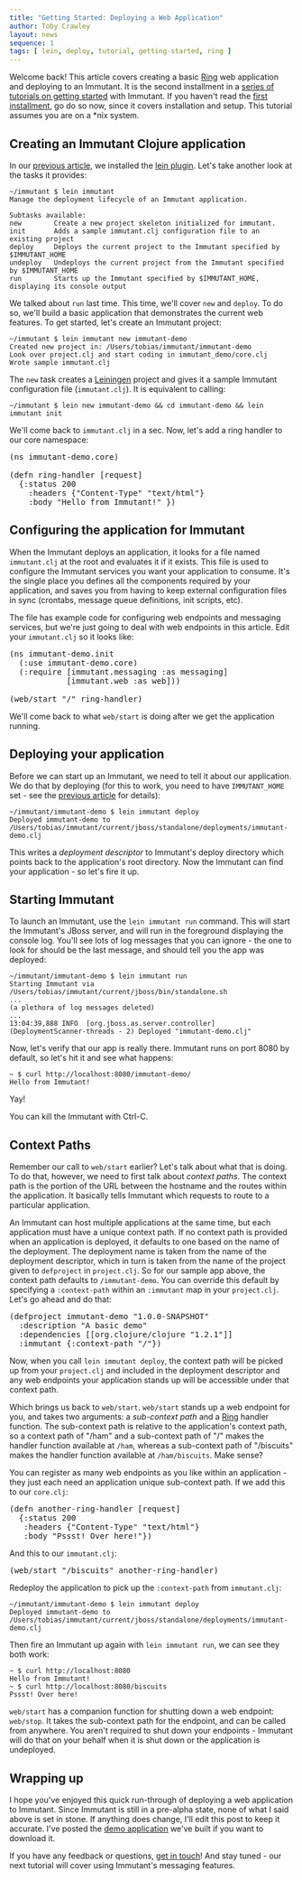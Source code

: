 ```yaml
---
title: "Getting Started: Deploying a Web Application"
author: Toby Crawley
layout: news
sequence: 1
tags: [ lein, deploy, tutorial, getting-started, ring ]
---
```


Welcome back! This article covers creating a basic [Ring] web application and deploying 
to an Immutant. It is the second installment in a 
[series of tutorials on getting started][getting-started] with Immutant. If you haven't
read the [first installment][installing], go do so now, since it covers installation
and setup. This tutorial assumes you are on a *nix system.

## Creating an Immutant Clojure application

In our [previous article][installing], we installed the [lein plugin]. Let's take another
look at the tasks it provides:

    ~/immutant $ lein immutant
    Manage the deployment lifecycle of an Immutant application.

    Subtasks available:
    new        Create a new project skeleton initialized for immutant.
    init       Adds a sample immutant.clj configuration file to an existing project
    deploy     Deploys the current project to the Immutant specified by $IMMUTANT_HOME
    undeploy   Undeploys the current project from the Immutant specified by $IMMUTANT_HOME
    run        Starts up the Immutant specified by $IMMUTANT_HOME, displaying its console output

We talked about `run` last time. This time, we'll cover `new` and `deploy`. To do so, 
we'll build a basic application that demonstrates the current web features. To get
started, let's create an Immutant project:

    ~/immutant $ lein immutant new immutant-demo
    Created new project in: /Users/tobias/immutant/immutant-demo
    Look over project.clj and start coding in immutant_demo/core.clj
    Wrote sample immutant.clj
    
The `new` task creates a [Leiningen] project and gives it a sample Immutant configuration
file (`immutant.clj`). It is equivalent to calling:

    ~/immutant $ lein new immutant-demo && cd immutant-demo && lein immutant init

We'll come back to `immutant.clj` in a sec. Now, let's add a ring handler to our core namespace:

<pre class="syntax clojure">(ns immutant-demo.core)

(defn ring-handler [request]
  {:status 200
    :headers {"Content-Type" "text/html"}
    :body "Hello from Immutant!" })
</pre>

## Configuring the application for Immutant
    
When the Immutant deploys an application, it looks for a file named `immutant.clj` 
at the root and evaluates it if it exists. This file is used to configure the
Immutant services you want your application to consume. It's the single place you 
defines all the components required by your application, and saves you from having to
keep external configuration files in sync (crontabs, message queue definitions, init scripts, etc).

The file has example code for configuring web endpoints and messaging services, but we're
just going to deal with web endpoints in this article. Edit your `immutant.clj` so it 
looks like:

<pre class="syntax clojure">(ns immutant-demo.init
  (:use immutant-demo.core)
  (:require [immutant.messaging :as messaging]
            [immutant.web :as web]))

(web/start "/" ring-handler)
</pre>

We'll come back to what `web/start` is doing after we get the application running.

## Deploying your application

Before we can start up an Immutant, we need to tell it about our application. We do that
by deploying (for this to work, you need to have `IMMUTANT_HOME` set - see the 
[previous article][installing] for details):

    ~/immutant/immutant-demo $ lein immutant deploy
    Deployed immutant-demo to /Users/tobias/immutant/current/jboss/standalone/deployments/immutant-demo.clj

This writes a *deployment descriptor* to Immutant's deploy directory which points back
to the application's root directory. Now the Immutant can find your application - so let's 
fire it up.

## Starting Immutant

To launch an Immutant, use the `lein immutant run` command. This will
start the Immutant's JBoss server, and will run in the foreground displaying the console log.
You'll see lots of log messages that you can ignore - the
one to look for should be the last message, and should tell you the app was deployed:

    ~/immutant/immutant-demo $ lein immutant run
    Starting Immutant via /Users/tobias/immutant/current/jboss/bin/standalone.sh
    ...
    (a plethora of log messages deleted)
    ...
    13:04:39,888 INFO  [org.jboss.as.server.controller] (DeploymentScanner-threads - 2) Deployed "immutant-demo.clj"
    
Now, let's verify that our app is really there. Immutant runs on port 8080 by default, so 
let's hit it and see what happens:

    ~ $ curl http://localhost:8080/immutant-demo/
    Hello from Immutant!

Yay!

You can kill the Immutant with Ctrl-C.

## Context Paths

Remember our call to `web/start` earlier? Let's talk about what that is doing. To 
do that, however, we need to first talk about *context paths*. The context path is 
the portion of the URL between the hostname and the routes within the application.
It basically tells Immutant which requests to route to a particular application.

An Immutant can host multiple applications at the same time, but each application must 
have a unique context path. If no context path is provided when an application
is deployed, it defaults to one based on the name of the deployment. The 
deployment name is taken from the name of the deployment descriptor, which
in turn is taken from the name of the project given to `defproject` in
`project.clj`. So for our sample app above, the context path defaults to 
`/immutant-demo`. You can override this default by specifying
a `:context-path` within an `:immutant` map in your `project.clj`. Let's
go ahead and do that:

<pre class="syntax clojure">(defproject immutant-demo "1.0.0-SNAPSHOT"
  :description "A basic demo"
  :dependencies [[org.clojure/clojure "1.2.1"]]
  :immutant {:context-path "/"})
</pre>

Now, when you call `lein immutant deploy`, the context path will be picked up
from your `project.clj` and included in the deployment descriptor and any
web endpoints your application stands up will be accessible under that
context path.

Which brings us back to `web/start`. `web/start` stands up a web endpoint
for you, and takes two arguments: a *sub-context path* and a [Ring] handler
function. The sub-context path is relative to the application's context
path, so a context path of "/ham" and a sub-context path of "/" makes
the handler function available at `/ham`, whereas a sub-context path
of "/biscuits" makes the handler function available at `/ham/biscuits`.
Make sense?

You can register as many web endpoints as you like within an application -
they just each need an application unique sub-context path. If we add 
this to our `core.clj`:

<pre class="syntax clojure">(defn another-ring-handler [request]
  {:status 200
   :headers {"Content-Type" "text/html"}
   :body "Pssst! Over here!"})
</pre>

And this to our `immutant.clj`:

<pre class="syntax clojure">(web/start "/biscuits" another-ring-handler)</pre>

Redeploy the application to pick up the `:context-path` from `immutant.clj`:

    ~/immutant/immutant-demo $ lein immutant deploy
    Deployed immutant-demo to /Users/tobias/immutant/current/jboss/standalone/deployments/immutant-demo.clj

Then fire an Immutant up again with `lein immutant run`, we can see they
both work:

    ~ $ curl http://localhost:8080
    Hello from Immutant!
    ~ $ curl http://localhost:8080/biscuits
    Pssst! Over here!

`web/start` has a companion function for shutting down a web endpoint:
`web/stop`. It takes the sub-context path for the endpoint, and can
be called from anywhere. You aren't required to shut down your endpoints -
Immutant will do that on your behalf when it is shut down or the application 
is undeployed.

## Wrapping up

I hope you've enjoyed this quick run-through of deploying a web application
to Immutant. Since Immutant is still in a pre-alpha state, none of what I
said above is set in stone. If anything does change, I'll edit this post
to keep it accurate. I've posted the [demo application] we've built if you want
to download it. 

If you have any feedback or questions, [get in touch]! And stay tuned - our next 
tutorial will cover using Immutant's messaging features. 

[Ring]: https://github.com/mmcgrana/ring
[getting-started]: /news/tags/getting-started/
[installing]: /news/2011/11/08/installing/
[lein plugin]: https://github.com/immutant/lein-immutant/
[Leiningen]: https://github.com/technomancy/leiningen
[demo application]: https://github.com/immutant/immutant-basic-web-demo
[get in touch]: /community







